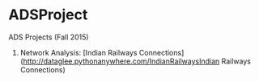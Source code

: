 # ADSProject
ADS Projects (Fall 2015)

1. Network Analysis: [Indian Railways Connections](http://dataglee.pythonanywhere.com/IndianRailwaysIndian Railways Connections)
